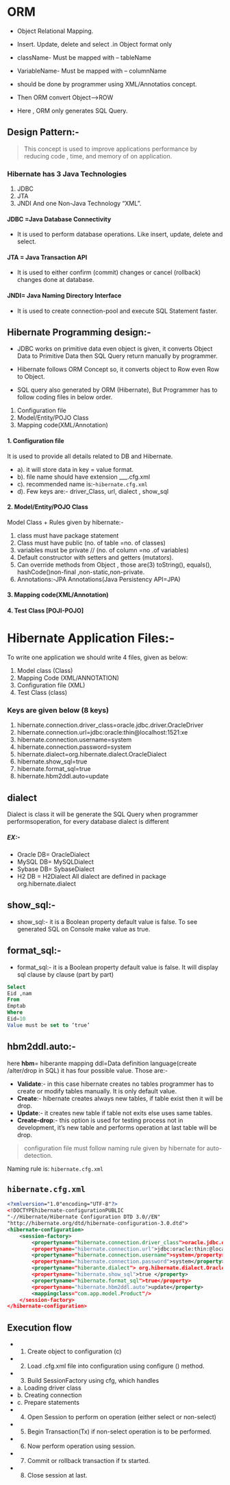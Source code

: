 
# ORM
* Object Relational Mapping.
* Insert. Update, delete and select .in Object format only 

* className- Must be mapped with – tableName
* VariableName- Must be mapped with – columnName

* should be done by programmer using XML/Annotatios concept.
* Then ORM convert  Object-->ROW
* Here , ORM only generates SQL Query.


## Design Pattern:-

> This concept is used to improve applications performance by reducing code ,
time, and memory of on application.


### Hibernate has 3 Java Technologies
1. JDBC
2. JTA
3. JNDI And one Non-Java Technology “XML”.

####  **JDBC =Java Database Connectivity**
* It is used to perform database operations. Like insert, update, delete and select.

####  **JTA = Java Transaction API**
* It is used to either confirm (commit) changes or cancel (rollback) changes done at
database.

####  **JNDI= Java Naming Directory Interface**
* It is used to create connection-pool and execute SQL Statement faster.

## Hibernate Programming design:-

* JDBC works on primitive data even object is given, it converts Object Data to Primitive Data then
SQL Query return manually by programmer.

* Hibernate follows ORM Concept so, it converts object to Row even Row to Object. 
* SQL query also generated by ORM (Hibernate), But Programmer has to follow coding files in below order.

1. Configuration file
2. Model/Entity/POJO Class
3. Mapping code(XML/Annotation)

####  1. Configuration file
It is used to provide all details related to DB and Hibernate.
* a). it will store data in key = value format.
* b). file name should have extension ___.cfg.xml
* c). recommended name is:-`hibernate.cfg.xml`
* d). Few keys are:- driver_Class, url, dialect , show_sql

####  2. Model/Entity/POJO Class
Model Class + Rules given by hibernate:-
1. class must have package statement
2. Class must have public (no. of table =no. of classes)
3. variables must be private // (no. of column =no .of variables)
4. Default constructor with setters and getters (mutators).
5. Can override methods from Object , those are(3)
toString(), equals(), hashCode()non-final ,non-static,non-private.
6. Annotations:-JPA Annotations(Java Persistency API=JPA)

####  3. Mapping code(XML/Annotation)
####  4. Test Class [POJI-POJO]



# Hibernate Application Files:-
To write one application we should write 4 files, given as below:
1. Model class (Class)
2. Mapping Code (XML/ANNOTATION)
3. Configuration file (XML)
4. Test Class (class)


### Keys are given below (8 keys)

1) hibernate.connection.driver_class=oracle.jdbc.driver.OracleDriver
2) hibernate.connection.url=jdbc:oracle:thin@localhost:1521:xe
3) hibernate.connection.username=system
4) hibernate.connection.password=system
5) hibernate.dialect=org.hibernate.dialect.OracleDialect
6) hibernate.show_sql=true
7) hibernate.format_sql=true
8) hibernate.hbm2ddl.auto=update

 
## dialect
 Dialect is class it will be generate the SQL Query when programmer performsoperation, for every database dialect is different
##### EX:- 
* Oracle DB= OracleDialect
* MySQL DB= MySQLDialect
* Sybase DB= SybaseDialect
* H2 DB = H2Dialect
All dialect are defined in package org.hibernate.dialect

## show_sql:-
* show_sql:- it is a Boolean property default value is false. To see generated SQL on Console make value as true.
## format_sql:-
* format_sql:- it is a Boolean property default value is false. It will display sql clause by
clause (part by part)

```sql
Select
Eid ,nam
From
Emptab
Where
Eid=10
Value must be set to ‘true’
```


## hbm2ddl.auto:-
here **hbm**= hiberante mapping
 ddl=Data definition language(create /alter/drop in SQL) it has four possible value. Those are:-
* **Validate**:- in this case hibernate creates no tables programmer has to create or modify tables manually. It is only default value.
* **Create**:- hibernate creates always new tables, if table exist then it will be drop.
* **Update**:- it creates new table if table not exits else uses same tables.
* **Create-drop**:- this option is used for testing process not in development, it’s new table and performs operation at last table will be drop.


>  configuration file must follow naming rule given by hibernate for auto-detection.

Naming rule is: `hibernate.cfg.xml`


##  `hibernate.cfg.xml`


```xml
<?xmlversion="1.0"encoding="UTF-8"?>
<!DOCTYPEhibernate-configurationPUBLIC
"-//Hibernate/Hibernate Configuration DTD 3.0//EN"
"http://hibernate.org/dtd/hibernate-configuration-3.0.dtd">
<hibernate-configuration>
	<session-factory>
		<propertyname="hibernate.connection.driver_class">oracle.jdbc.driver.OracleDriver</property>
		<propertyname="hibernate.connection.url">jdbc:oracle:thin:@localhost:1521:xe	</property>
		<propertyname="hibernate.connection.username">system</property>
		<propertyname="hibernate.connection.password">system</property>
		<propertyname="hiberante.dialect"> org.hibernate.dialect.OracleDialect</property>
		<propertyname="hibernate.show_sql">true	</property>
		<propertyname="hibernate.format_sql">true</property>
		<propertyname="hibernate.hbm2ddl.auto">update</property>
		<mappingclass="com.app.model.Product"/>
	</session-factory>
</hibernate-configuration>

```
## Execution flow
* 1. Create object to configuration (c)
* 2. Load .cfg.xml file into configuration using configure () method.
* 3. Build SessionFactory using cfg, which handles
* a. Loading driver class
* b. Creating connection
* c. Prepare statements
* 4. Open Session to perform on operation (either select or non-select)
* 5. Begin Transaction(Tx) if non-select operation is to be performed.
* 6. Now perform operation using session.
* 7. Commit or rollback transaction if tx started.
* 8. Close session at last.
